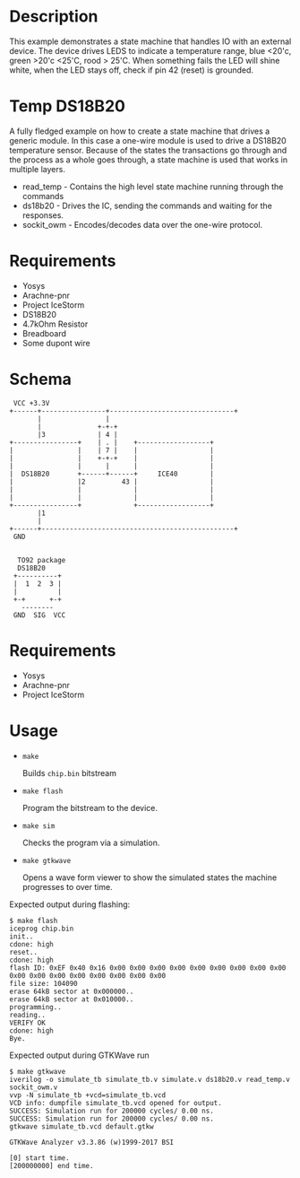 # Description

This example demonstrates a state machine that handles IO with an external device.
The device drives LEDS to indicate a temperature range, blue <20'c, green >20'c <25'C, rood > 25'C.
When something fails the LED will shine white, when the LED stays off, check if pin 42 (reset) is grounded.

# Temp DS18B20

A fully fledged example on how to create a state machine that drives a generic module.
In this case a one-wire module is used to drive a DS18B20 temperature sensor.
Because of the states the transactions go through and the process as a whole goes through,
a state machine is used that works in multiple layers.

* read\_temp - Contains the high level state machine running through the commands
* ds18b20 - Drives the IC, sending the commands and waiting for the responses.
* sockit_owm - Encodes/decodes data over the one-wire protocol.

# Requirements

* Yosys
* Arachne-pnr
* Project IceStorm
* DS18B20
* 4.7kOhm Resistor
* Breadboard
* Some dupont wire

# Schema

```ascii
 VCC +3.3V
+------+----------------+-------------------------------+
       |                |
       |              +-+-+
       |3             | 4 |
+----------------+    | . |    +------------------+
|                |    | 7 |    |                  |
|                |    +-+-+    |                  |
|                |      |      |                  |
|  DS18B20       +------+------+     ICE40        |
|                |2         43 |                  |
|                |             |                  |
|                |             |                  |
+----------------+             +------------------+
       |1
       |
+------+------------------------------------------------+
 GND


  TO92 package
  DS18B20
 +----------+
 |  1  2  3 |
 |          |
 +-+      +-+
   --------
 GND  SIG  VCC
```


# Requirements

* Yosys
* Arachne-pnr
* Project IceStorm

# Usage

* ```make```

    Builds ```chip.bin``` bitstream

* ```make flash```

    Program the bitstream to the device.

* ```make sim```

    Checks the program via a simulation.

* ```make gtkwave```

    Opens a wave form viewer to show the simulated states the machine progresses to over time.

Expected output during flashing:

```
$ make flash
iceprog chip.bin
init..
cdone: high
reset..
cdone: high
flash ID: 0xEF 0x40 0x16 0x00 0x00 0x00 0x00 0x00 0x00 0x00 0x00 0x00 0x00 0x00 0x00 0x00 0x00 0x00 0x00 0x00
file size: 104090
erase 64kB sector at 0x000000..
erase 64kB sector at 0x010000..
programming..
reading..
VERIFY OK
cdone: high
Bye.
```

Expected output during GTKWave run

```
$ make gtkwave
iverilog -o simulate_tb simulate_tb.v simulate.v ds18b20.v read_temp.v sockit_owm.v
vvp -N simulate_tb +vcd=simulate_tb.vcd
VCD info: dumpfile simulate_tb.vcd opened for output.
SUCCESS: Simulation run for 200000 cycles/ 0.00 ns.
SUCCESS: Simulation run for 200000 cycles/ 0.00 ns.
gtkwave simulate_tb.vcd default.gtkw

GTKWave Analyzer v3.3.86 (w)1999-2017 BSI

[0] start time.
[200000000] end time.
```
